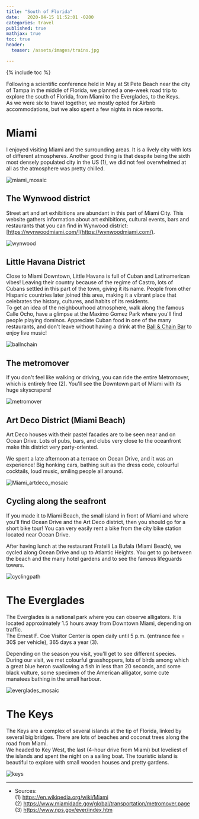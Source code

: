 ```yaml
---
title: "South of Florida"
date:   2020-04-15 11:52:01 -0200
categories: travel
published: true
mathjax: true
toc: true
header:
  teaser: /assets/images/trains.jpg

---
```


{% include toc %}

Following a scientific conference held in May at St Pete Beach near the city of Tampa in the middle of Florida, we planned a one-week road trip to explore the south of Florida, from Miami to the Everglades, to the Keys. <br>
As we were six to travel together, we mostly opted for Airbnb accommodations, but we also spent a few nights in nice resorts.

# Miami
I enjoyed visiting Miami and the surrounding areas. It is a lively city with lots of different atmospheres. Another good thing is that despite being the sixth most densely populated city in the US (1), we did not feel overwhelmed at all as the atmosphere was pretty chilled.

<img src="/assets/images/miami_mosaic.jpg" alt="miami_mosaic" align="center">



## The Wynwood district
Street art and art exhibitions are abundant in this part of Miami City. This website gathers information about art exhibitions, cultural events, bars and restaurants that you can find in Wynwood district: [https://wynwoodmiami.com/](https://wynwoodmiami.com/).

<img src="/assets/images/wynwood.jpg" alt="wynwood" align="center">


## Little Havana District
Close to Miami Downtown, Little Havana is full of Cuban and Latinamerican vibes! Leaving their country because of the regime of Castro, lots of Cubans settled in this part of the town, giving it its name. People from other Hispanic countries later joined this area, making it a vibrant place that celebrates the history, cultures, and habits of its residents.  <br> 
To get an idea of the neighbourhood atmosphere, walk along the famous Calle Ocho, have a glimpse at the Maximo Gomez Park where you'll find people playing dominos. Appreciate Cuban food in one of the many restaurants, and don't leave without having a drink at the [Ball & Chain Bar](https://ballandchainmiami.com/) to enjoy live music! 

<img src="/assets/images/ballnchain.jpg" alt="ballnchain" align="center">


## The metromover
If you don't feel like walking or driving, you can ride the entire Metromover, which is entirely free (2). You'll see the Downtown part of Miami with its huge skyscrapers!

<img src="/assets/images/metromover.jpg" alt="metromover" align="center">


## Art Deco District (Miami Beach)
Art Deco houses with their pastel facades are to be seen near and on Ocean Drive. Lots of pubs, bars, and clubs very close to the oceanfront make this district very party-oriented.

We spent a late afternoon at a terrace on Ocean Drive, and it was an experience! Big honking cars, bathing suit as the dress code, colourful cocktails, loud music, smiling people all around.

<img src="/assets/images/Miami_artdeco.jpg" alt="Miami_artdeco_mosaic" align="center">

## Cycling along the seafront
If you made it to Miami Beach, the small island in front of Miami and where you'll find Ocean Drive and the Art Deco district, then you should go for a short bike tour! 
You can very easily rent a bike from the city bike station located near Ocean Drive. 

After having lunch at the restaurant Fratelli La Bufala (Miami Beach), we cycled along Ocean Drive and up to Atlantic Heights. You get to go between the beach and the many hotel gardens and to see the famous lifeguards towers.

<img src="/assets/images/cyclingpath.jpg" alt="cyclingpath" align="center">


# The Everglades
The Everglades is a national park where you can observe alligators. It is located approximately 1.5 hours away from Downtown Miami, depending on traffic. <br>
The Ernest F. Coe Visitor Center is open daily until 5 p.m. (entrance fee = 30$ per vehicle), 365 days a year (3).

Depending on the season you visit, you'll get to see different species.
During our visit, we met colourful grasshoppers, lots of birds among which a great blue heron swallowing a fish in less than 20 seconds, and some black vulture, some specimen of the American alligator, some cute manatees bathing in the small harbour.

<img src="/assets/images/everglades.jpg" alt="everglades_mosaic" align="center">

# The Keys

The Keys are a complex of several islands at the tip of Florida, linked by several big bridges. There are lots of beaches and coconut trees along the road from Miami. <br>
We headed to Key West, the last (4-hour drive from Miami) but loveliest of the islands and spent the night on a sailing boat. 
The touristic island is beautiful to explore with small wooden houses and pretty gardens. 

<img src="/assets/images/keys.jpg" alt="keys" align="center">


---

- Sources: <br>
(1) https://en.wikipedia.org/wiki/Miami <br>
(2) https://www.miamidade.gov/global/transportation/metromover.page <br>
(3) https://www.nps.gov/ever/index.htm
